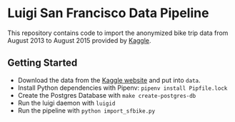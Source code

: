 # Luigi San Francisco Data Pipeline

This repository contains code to import the anonymized bike trip data from August 2013 to August 2015 provided by [Kaggle](https://www.kaggle.com).


## Getting Started

- Download the data from the [Kaggle website](https://www.kaggle.com/benhamner/sf-bay-area-bike-share/data) and put into `data`.
- Install Python dependencies with Pipenv: `pipenv install Pipfile.lock`
- Create the Postgres Database with `make create-postgres-db`
- Run the luigi daemon with `luigid`
- Run the pipeline with `python import_sfbike.py`
